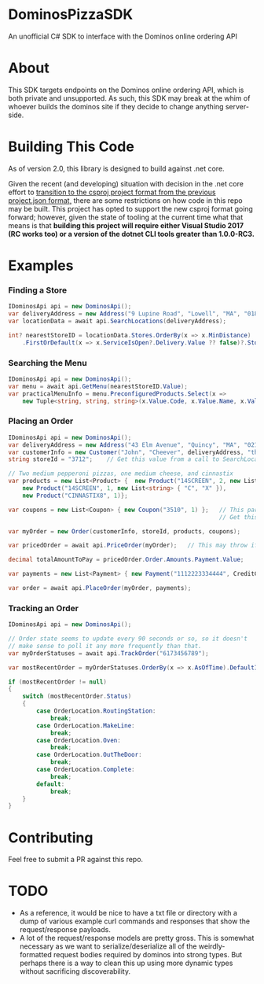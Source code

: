 # DominosPizzaSDK
An unofficial C# SDK to interface with the Dominos online ordering API

# About
This SDK targets endpoints on the Dominos online ordering API, which is both private and unsupported.  As such, this SDK may break at the whim of whoever builds the dominos site if they decide to change anything server-side.

# Building This Code
As of version 2.0, this library is designed to build against .net core.

Given the recent (and developing) situation with decision in the .net core effort to [transition to the csproj project format from the previous project.json format,](https://blogs.msdn.microsoft.com/dotnet/2016/11/16/announcing-net-core-tools-msbuild-alpha/) there are some restrictions on how code in this repo may be built.  This project has opted to support the new csproj format going forward; however, given the state of tooling at the current time what that means is that **building this project will require either Visual Studio 2017 (RC works too) or a version of the dotnet CLI tools greater than 1.0.0-RC3.**

# Examples
### Finding a Store
```C#
IDominosApi api = new DominosApi();
var deliveryAddress = new Address("9 Lupine Road", "Lowell", "MA", "01850", Address.UnitCategory.House);
var locationData = await api.SearchLocations(deliveryAddress);

int? nearestStoreID = locationData.Stores.OrderBy(x => x.MinDistance)
    .FirstOrDefault(x => x.ServiceIsOpen?.Delivery.Value ?? false)?.StoreID;
```

### Searching the Menu
```C#
IDominosApi api = new DominosApi();
var menu = await api.GetMenu(nearestStoreID.Value);
var practicalMenuInfo = menu.PreconfiguredProducts.Select(x =>
    new Tuple<string, string, string>(x.Value.Code, x.Value.Name, x.Value.Description));
```

### Placing an Order
```C#
IDominosApi api = new DominosApi();
var deliveryAddress = new Address("43 Elm Avenue", "Quincy", "MA", "02170", Address.UnitCategory.House);
var customerInfo = new Customer("John", "Cheever", deliveryAddress, "thecheeves@gmail.com", "6173456789");
string storeId = "3712";    // Get this value from a call to SearchLocations(...)

// Two medium pepperoni pizzas, one medium cheese, and cinnastix
var products = new List<Product> {  new Product("14SCREEN", 2, new List<string> { "C", "P", "X" }),
	new Product("14SCREEN", 1, new List<string> { "C", "X" }),
	new Product("CINNASTIX8", 1)};

var coupons = new List<Coupon> { new Coupon("3510", 1) };   // This particular coupon saves us money on three medium pizzas.
                                                            // Get this value from a call to GetMenu(...)

var myOrder = new Order(customerInfo, storeId, products, coupons);

var pricedOrder = await api.PriceOrder(myOrder);   // This may throw if, for instance, the store is closed.

decimal totalAmountToPay = pricedOrder.Order.Amounts.Payment.Value;

var payments = new List<Payment> { new Payment("1112223334444", CreditCardType.Visa, "0918", "111", "02170", totalAmountToPay) };

var order = await api.PlaceOrder(myOrder, payments);

```

### Tracking an Order
```C#
IDominosApi api = new DominosApi();

// Order state seems to update every 90 seconds or so, so it doesn't
// make sense to poll it any more frequently than that.
var myOrderStatuses = await api.TrackOrder("6173456789");   

var mostRecentOrder = myOrderStatuses.OrderBy(x => x.AsOfTime).DefaultIfEmpty(null).FirstOrDefault();

if (mostRecentOrder != null)
{
    switch (mostRecentOrder.Status)
    {
        case OrderLocation.RoutingStation:
            break;
        case OrderLocation.MakeLine:
            break;
        case OrderLocation.Oven:
            break;
        case OrderLocation.OutTheDoor:
            break;
        case OrderLocation.Complete:
            break;
        default:
            break;
    }
}

```

# Contributing
Feel free to submit a PR against this repo.

# TODO
* As a reference, it would be nice to have a txt file or directory with a dump of various example curl commands and responses that show the request/response payloads.
* A lot of the request/response models are pretty gross.  This is somewhat necessary as we want to serialize/deserialize all of the weirdly-formatted request bodies required by dominos into strong types.  But perhaps there is a way to clean this up using more dynamic types without sacrificing discoverability.
